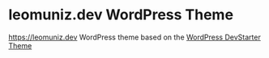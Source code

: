 # leomuniz.dev WordPress Theme

https://leomuniz.dev WordPress theme based on the [WordPress DevStarter Theme](https://github.com/leomuniz/wordpress-devstarter-theme)
